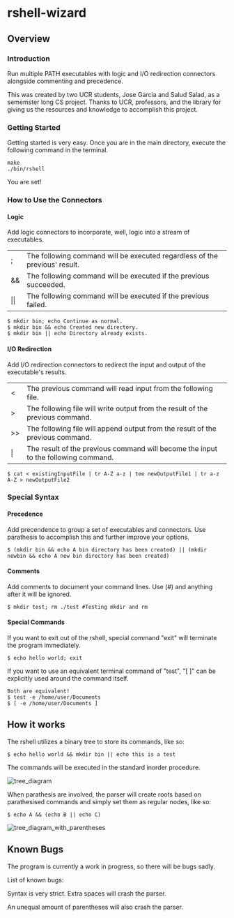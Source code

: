 # rshell-wizard

<h2 id="Overview">Overview</h2>

<h3 id="Introduction">Introduction</h3>
Run multiple PATH executables with logic and I/O redirection connectors alongside commenting and precedence. 

This was created by two UCR students, Jose Garcia and Salud Salad, as a sememster long CS project. Thanks to UCR, professors, and the library for giving us the resources and knowledge to accomplish this project.

<h3 id="Getting Started">Getting Started</h3>
Getting started is very easy. Once you are in the main directory, execute the following command in the terminal.

    make
    ./bin/rshell
    
You are set!

<h3 id="How to Use the Connectors">How to Use the Connectors</h3>

<h4 id="Logic">Logic</h4>
Add logic connectors to incorporate, well, logic into a stream of executables.

<table style="width:100%">
  <tr>
  	<td>;</td>
    <td>The following command will be executed regardless of the previous' result.</td>
  </tr>
  <tr>
    <td>&&</td>
    <td>The following command will be executed if the previous succeeded.</td>
  </tr>
  <tr>
    <td>||</td>
    <td>The following command will be executed if the previous failed.</td>
  </tr>
</table>

    $ mkdir bin; echo Continue as normal.
    $ mkdir bin && echo Created new directory.
    $ mkdir bin || echo Directory already exists.

<h4 id="I/O Redirection">I/O Redirection</h4>
Add I/O redirection connectors to redirect the input and output of the executable's results.

<table style="width:100%">
  <tr>
  	<td><</td>
    <td>The previous command will read input from the following file.</td>
  </tr>
  <tr>
    <td>></td>
    <td>The following file will write output from the result of the previous command.</td>
  </tr>
  <tr>
    <td>>></td>
    <td>The following file will append output from the result of the previous command.</td>
  </tr>
    <tr>
    <td>|</td>
    <td>The result of the previous command will become the input to the following command.</td>
  </tr>
</table>

    $ cat < existingInputFile | tr A-Z a-z | tee newOutputFile1 | tr a-z A-Z > newOutputFile2

<h3 id="Special Syntax">Special Syntax</h3>

<h4 id="Precedence">Precedence</h4>
Add precendence to group a set of executables and connectors. Use parathesis to accomplish this and further improve your options.

    $ (mkdir bin && echo A bin directory has been created) || (mkdir newbin && echo A new bin directory has been created)

<h4 id ="Comments">Comments</h4>
Add comments to document your command lines. Use (#) and anything after it will be ignored.

    $ mkdir test; rm ./test #Testing mkdir and rm

<h4 id="Special Commands">Special Commands</h4>
If you want to exit out of the rshell, special command "exit" will terminate the program immediately.

    $ echo hello world; exit

If you want to use an equivalent terminal command of "test", "[ ]" can be explicitly used around the command itself.

    Both are equivalent!
    $ test -e /home/user/Documents
    $ [ -e /home/user/Documents ]


<h2 id="How it works">How it works</h2>
The rshell utilizes a binary tree to store its commands, like so:

    $ echo hello world && mkdir bin || echo this is a test

The commands will be executed in the standard inorder procedure.

![tree_diagram](https://user-images.githubusercontent.com/22006152/32976075-cc52a326-cc07-11e7-9f01-858e5c9ac62a.png)

When parathesis are involved, the parser will create roots based on parathesised commands and simply set them as regular nodes, like so:

    $ echo A && (echo B || echo C)

![tree_diagram_with_parentheses](https://user-images.githubusercontent.com/22006152/32976154-dd5ab324-cc08-11e7-9a37-e7aa46fe1e38.png)

<h2 id="Known Bugs">Known Bugs</h2>

The program is currently a work in progress, so there will be bugs sadly. 

List of known bugs:

Syntax is very strict. Extra spaces will crash the parser.

An unequal amount of parentheses will also crash the parser.
